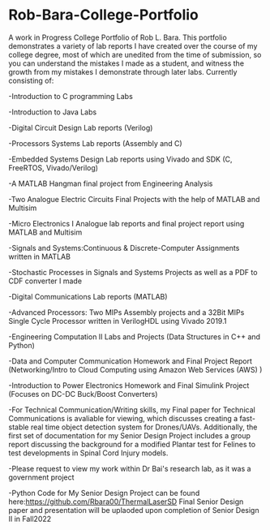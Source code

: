 # Rob-Bara-College-Portfolio
A work in Progress College Portfolio of Rob L. Bara. This portfolio demonstrates a variety of lab reports I have created over the course of my college degree, most of which are unedited from the time of submission, so you can understand the mistakes I made as a student, and witness the growth from my mistakes I demonstrate through later labs.
Currently consisting of:

-Introduction to C programming Labs 

-Introduction to Java Labs

-Digital Circuit Design Lab reports (Verilog)

-Processors Systems Lab reports (Assembly and C)

-Embedded Systems Design Lab reports using Vivado and SDK (C, FreeRTOS, Vivado/Verilog)

-A MATLAB Hangman final project from Engineering Analysis

-Two Analogue Electric Circuits Final Projects with the help of MATLAB and Multisim

-Micro Electronics I Analogue lab reports and final project report using MATLAB and Multisim

-Signals and Systems:Continuous & Discrete-Computer Assignments written in MATLAB

-Stochastic Processes in Signals and Systems Projects as well as a PDF to CDF converter I made

-Digital Communications Lab reports (MATLAB)

-Advanced Processors: Two MIPs Assembly projects and a 32Bit MIPs Single Cycle Processor written in VerilogHDL using Vivado 2019.1 

-Engineering Computation II Labs and Projects (Data Structures in C++ and Python)

-Data and Computer Communication Homework and Final Project Report (Networking/Intro to Cloud Computing using Amazon Web Services (AWS) ) 

-Introduction to Power Electronics Homework and Final Simulink Project (Focuses on DC-DC Buck/Boost Converters)

-For Technical Communication/Writing skills, my Final paper for Technical Communications is avaliable for viewing, which discusses creating a fast-stable real time object  detection system for Drones/UAVs. Additionally, the first set of documentation for my Senior Design Project includes a group report discussing the background for a modified Plantar test for Felines to test developments in Spinal Cord Injury models.

-Please request to view my work within Dr Bai's research lab, as it was a government project

-Python Code for My Senior Design Project can be found here:https://github.com/Rbara00/ThermalLaserSD
 Final Senior Design paper and presentation will be uplaoded upon completion of Senior Design II in Fall2022
